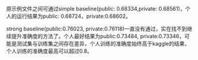 原示例文件之间可通过simple baseline(public: 0.68334,private: 0.68561)，个人的运行结果为public: 0.68724，private:0.68602。

strong baseline(public:0.76023, private:0.76118)一直没有通过，实在找不到继续提升准确度的方法了。个人最好结果为public:0.73484, private:0.73346，可能是测试集与训练集之间存在差异，个人训练的准确度始终高于kaggle的结果，个人训练的准确度最高可以超过0.8。